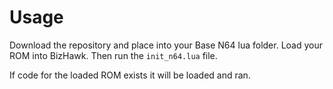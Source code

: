 # Usage
Download the repository and place into your Base N64 lua folder.
Load your ROM into BizHawk.
Then run the `init_n64.lua` file.

If code for the loaded ROM exists it will be loaded and ran.
